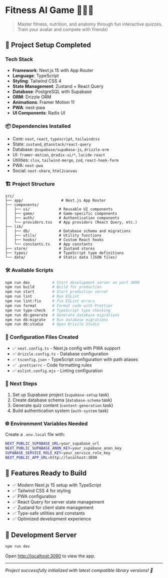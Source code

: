 # Fitness AI Game 🏋️‍♀️🧠

> Master fitness, nutrition, and anatomy through fun interactive quizzes. Train your avatar and compete with friends!

## 🚀 Project Setup Completed

### Tech Stack

- **Framework**: Next.js 15 with App Router
- **Language**: TypeScript
- **Styling**: Tailwind CSS 4
- **State Management**: Zustand + React Query
- **Database**: PostgreSQL with Supabase
- **ORM**: Drizzle ORM
- **Animations**: Framer Motion 11
- **PWA**: next-pwa
- **UI Components**: Radix UI

### 📦 Dependencies Installed

- Core: `next`, `react`, `typescript`, `tailwindcss`
- State: `zustand`, `@tanstack/react-query`
- Database: `@supabase/supabase-js`, `drizzle-orm`
- UI: `framer-motion`, `@radix-ui/*`, `lucide-react`
- Utilities: `clsx`, `tailwind-merge`, `zod`, `react-hook-form`
- PWA: `next-pwa`
- Social: `next-share`, `html2canvas`

### 🏗️ Project Structure

```
src/
├── app/                 # Next.js App Router
├── components/
│   ├── ui/             # Reusable UI components
│   ├── game/           # Game-specific components
│   ├── auth/           # Authentication components
│   └── providers.tsx   # App providers (React Query, etc.)
├── lib/
│   ├── db/             # Database schema and migrations
│   ├── utils/          # Utility functions
│   ├── hooks/          # Custom React hooks
│   └── constants.ts    # App constants
├── store/              # Zustand stores
├── types/              # TypeScript type definitions
└── data/               # Static data (JSON files)
```

### 🛠️ Available Scripts

```bash
npm run dev          # Start development server on port 3090
npm run build        # Build for production
npm run start        # Start production server
npm run lint         # Run ESLint
npm run lint:fix     # Fix ESLint errors
npm run format       # Format code with Prettier
npm run type-check   # TypeScript type checking
npm run db:generate  # Generate database migrations
npm run db:migrate   # Run database migrations
npm run db:studio    # Open Drizzle Studio
```

### 🔧 Configuration Files Created

- ✅ `next.config.ts` - Next.js config with PWA support
- ✅ `drizzle.config.ts` - Database configuration
- ✅ `tsconfig.json` - TypeScript configuration with path aliases
- ✅ `.prettierrc` - Code formatting rules
- ✅ `eslint.config.mjs` - Linting configuration

### 📝 Next Steps

1. Set up Supabase project (`supabase-setup` task)
2. Create database schema (`database-schema` task)
3. Generate quiz content (`content-generation` task)
4. Build authentication system (`auth-system` task)

### 🌐 Environment Variables Needed

Create a `.env.local` file with:

```bash
NEXT_PUBLIC_SUPABASE_URL=your_supabase_url
NEXT_PUBLIC_SUPABASE_ANON_KEY=your_supabase_anon_key
SUPABASE_SERVICE_ROLE_KEY=your_service_role_key
NEXT_PUBLIC_APP_URL=http://localhost:3090
```

## 🎯 Features Ready to Build

- ✅ Modern Next.js 15 setup with TypeScript
- ✅ Tailwind CSS 4 for styling
- ✅ PWA configuration
- ✅ React Query for server state management
- ✅ Zustand for client state management
- ✅ Type-safe utilities and constants
- ✅ Optimized development experience

## 🚦 Development Server

```bash
npm run dev
```

Open [http://localhost:3090](http://localhost:3090) to view the app.

---

_Project successfully initialized with latest compatible library versions! 🎉_
